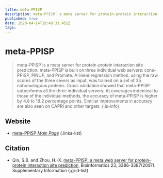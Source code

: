 ```yaml
---
title: meta-PPISP
description: meta-PPISP: a meta server for protein-protein interaction site prediction
published: true
date: 2020-04-14T19:49:31.452Z
tags: 
---
```


# meta-PPISP

> meta-PPISP is a meta server for protein-protein interaction site prediction.
meta-PPISP is built on three individual web servers: cons-PPISP, PINUP, and Promate. A linear regression method, using the raw scores of the three severs as input, was trained on a set of 35 nohomologous proteins.
&NewLine;
Cross validation showed that meta-PPISP outperforms all the three individual servers. At coverages indentical to those of the individual methods, the accuracy of meta-PPISP is higher by 4.8 to 18.2 percentage points. Similiar improvements in accuracy are also seen on CAPRI and other targets.
{.is-info}



## Website

- [meta-PPISP *Main Page*](https://pipe.rcc.fsu.edu/meta-ppisp.html)
{.links-list}

## Citation

- Qin, S.B. and Zhou, H.-X. [meta-PPISP: a meta web server for protein-protein interaction site prediction,](https://academic.oup.com/bioinformatics/article/23/24/3386/262802) Bioinformatics 23, 3386-3387(2007). Supplementary Information
{.grid-list}
